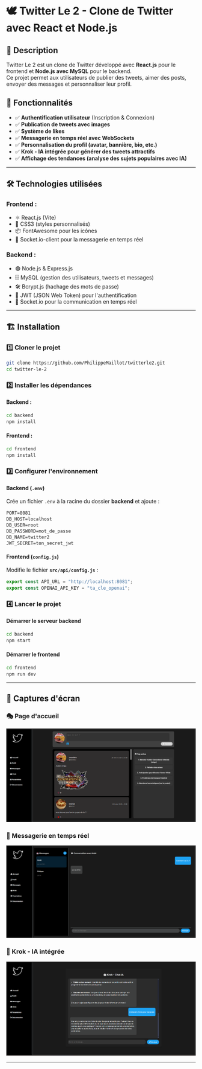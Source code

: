 # 🕊 Twitter Le 2 - Clone de Twitter avec React et Node.js

## 🚀 Description
Twitter Le 2 est un clone de Twitter développé avec **React.js** pour le frontend et **Node.js avec MySQL** pour le backend.  
Ce projet permet aux utilisateurs de publier des tweets, aimer des posts, envoyer des messages et personnaliser leur profil.

## 📌 Fonctionnalités
- ✅ **Authentification utilisateur** (Inscription & Connexion)  
- ✅ **Publication de tweets avec images**  
- ✅ **Système de likes**  
- ✅ **Messagerie en temps réel avec WebSockets**  
- ✅ **Personnalisation du profil (avatar, bannière, bio, etc.)**  
- ✅ **Krok - IA intégrée pour générer des tweets attractifs**  
- ✅ **Affichage des tendances (analyse des sujets populaires avec IA)**  

---

## 🛠 Technologies utilisées
### Frontend :
- ⚛️ React.js (Vite)
- 🎨 CSS3 (styles personnalisés)
- 📦 FontAwesome pour les icônes
- 📡 Socket.io-client pour la messagerie en temps réel

### Backend :
- 🟢 Node.js & Express.js
- 🗄 MySQL (gestion des utilisateurs, tweets et messages)
- 🛠 Bcrypt.js (hachage des mots de passe)
- 🔐 JWT (JSON Web Token) pour l'authentification
- 📡 Socket.io pour la communication en temps réel

---

## 🏗 Installation
### 1️⃣ Cloner le projet
```sh
git clone https://github.com/PhilippeMaillot/twitterle2.git
cd twitter-le-2
```

### 2️⃣ Installer les dépendances
#### Backend :
```sh
cd backend
npm install
```
#### Frontend :
```sh
cd frontend
npm install
```

### 3️⃣ Configurer l'environnement
#### Backend (`.env`)
Crée un fichier `.env` à la racine du dossier **backend** et ajoute :
```env
PORT=8081
DB_HOST=localhost
DB_USER=root
DB_PASSWORD=mot_de_passe
DB_NAME=twitter2
JWT_SECRET=ton_secret_jwt
```

#### Frontend (`config.js`)
Modifie le fichier **`src/api/config.js`** :
```js
export const API_URL = "http://localhost:8081";
export const OPENAI_API_KEY = "ta_cle_openai";
```

### 4️⃣ Lancer le projet
#### Démarrer le serveur backend
```sh
cd backend
npm start
```
#### Démarrer le frontend
```sh
cd frontend
npm run dev
```

---

## 📸 Captures d'écran
### 🎭 Page d'accueil
![Home](/twitter-le-2/public/home.png)

### 💬 Messagerie en temps réel
![Messages](/twitter-le-2/public/messages.png)

### 🤖 Krok - IA intégrée
![Krok AI](/twitter-le-2/public/krok.png)

---